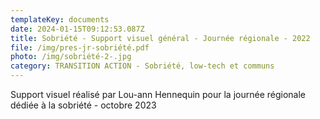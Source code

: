 ```yaml
---
templateKey: documents
date: 2024-01-15T09:12:53.087Z
title: Sobriété - Support visuel général - Journée régionale - 2022
file: /img/pres-jr-sobriété.pdf
photo: /img/sobriété-2-.jpg
category: TRANSITION ACTION - Sobriété, low-tech et communs
---
```

Support visuel réalisé par Lou-ann Hennequin pour la journée régionale dédiée à la sobriété - octobre 2023